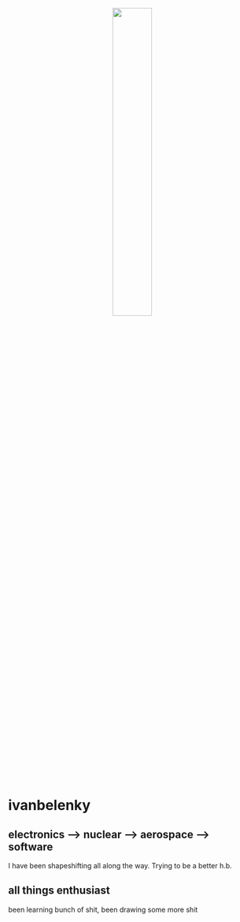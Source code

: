 <!-- insert the following image https://ryanschultz.com/wp-content/uploads/2022/06/DALL%C2%B7E-2022-06-22-22.27.52-steampunk-gentleman-in-a-top-hat-riding-a-penny-farthing-bicycle-in-a-steampunk-landscape-with-airships-in-the-sky-colorful-digital-art.png as a banner-->

<p align="center">
    <img src='https://ryanschultz.com/wp-content/uploads/2022/06/DALL%C2%B7E-2022-06-22-22.27.52-steampunk-gentleman-in-a-top-hat-riding-a-penny-farthing-bicycle-in-a-steampunk-landscape-with-airships-in-the-sky-colorful-digital-art.png' style="width: 40%; height: 40%;" >
</p>

# **ivanbelenky** 

## electronics --> nuclear --> aerospace --> **software**  

I have been shapeshifting all along the way. Trying to be a better h.b. 


## all things **enthusiast**

been learning bunch of shit, been drawing some more shit

